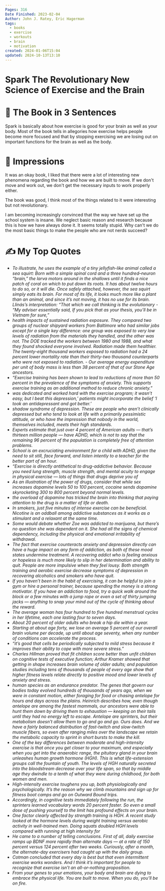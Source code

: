 ```yaml
---
Pages: 316
Date Finished: 2023-02-04
Author: John J. Ratey, Eric Hagerman
tags:
  - books
  - exercise
  - workouts
  - brain
  - motivation
created: 2024-01-06T15:04
updated: 2024-10-13T13:10
---
```

# Spark The Revolutionary New Science of Exercise and the Brain


# 🚀 The Book in 3 Sentences
Spark is basically about how exercise is good for your brain as well as your body. Most of the book tells in allegories how exercise helps people become more focused and that by stopping exercising we are losing out on important functions for the brain as well as the body. 

# 🎨 Impressions
It was an okay book, I liked that there were a lot of interesting new phenomena regarding the book and how we are built to move. If we don't move and work out, we don't get the necessary inputs to work properly either. 

The book was good, I think most of the things related to it were interesting but not revolutionary. 

I am becoming increasingly convinced that the way we have set up the school system is insane. We neglect basic reason and research because this is how we have always done it. It seems totally stupid.  Why can't we do the most basic things to make the people who are not nerds succeed? 

# ✍️ My Top  Quotes

- *To illustrate, he uses the example of a tiny jellyfish-like animal called a sea squirt: Born with a simple spinal cord and a three hundred–neuron “brain,” the larva motors around in the shallows until it finds a nice patch of coral on which to put down its roots. It has about twelve hours to do so, or it will die. Once safely attached, however, the sea squirt simply eats its brain. For most of its life, it looks much more like a plant than an animal, and since it’s not moving, it has no use for its brain. Llinás’s interpretation: “That which we call thinking is the evolutionary* 
*- “My adviser essentially said, If you pick that as your thesis, you’ll be in Vietnam for sure,”*
- *health impacts of sustained radiation exposure. They compared two groups of nuclear shipyard workers from Baltimore who had similar jobs except for a single key difference: one group was exposed to very low levels of radiation from the materials they handled, and the other was not. The DOE tracked the workers between 1980 and 1988, and what they found shocked everyone involved. Radiation made them healthier. The twenty-eight thousand workers exposed to radiation had a 24 percent lower mortality rate than their thirty-two thousand counterparts who were not exposed to radiation.*
*- Our average energy expenditure per unit of body mass is less than 38 percent of that of our Stone Age ancestors.*
- *“Exercise training has been shown to lead to reductions of more than 50 percent in the prevalence of the symptoms of anxiety. This supports exercise training as an additional method to reduce chronic anxiety.”*
- *was dedicated and worked hard with the exercise program; it wasn’t easy, but I beat this depression,’ patients might incorporate the belief ‘I took an antidepressant and got better.’*
- *shadow syndrome of depression. These are people who aren’t clinically depressed but who tend to look at life with a primarily pessimistic attitude, or who have the impression that nobody in the world, themselves included, meets their high standards.*
- *Experts estimate that just over 4 percent of American adults — that’s thirteen million people — have ADHD, which is not to say that the remaining 96 percent of the population is completely free of attention problems.*
- *School is an excruciating environment for a child with ADHD, given the need to sit still, face forward, and listen intently to a teacher for the better part of an hour.*
- *“Exercise is directly antithetical to drug-addictive behavior. Because you need lung strength, muscle strength, and mental acuity to engage in physical exercise — lots of things that drugs deprive you of*
- *As an illustration of the power of drugs, consider that while sex increases dopamine levels 50 to 100 percent, cocaine sends dopamine skyrocketing 300 to 800 percent beyond normal levels.*
- *the overload of dopamine has tricked the brain into thinking that paying attention to the drug is a matter of life or death.*
- *In smokers, just five minutes of intense exercise can be beneficial. Nicotine is an oddball among addictive substances as it works as a stimulant and a relaxant at the same time.*
- *Some would debate whether Zoe was addicted to marijuana, but there’s no question she was dependent on it. She had all the signs of chemical dependency, including the physical and emotional irritability of withdrawal.*
- *The fact that exercise counteracts anxiety and depression directly can have a huge impact on any form of addiction, as both of these mood states undermine treatment. A recovering addict who is feeling anxious or hopeless is much more likely to slip in her determination and ability to quit. People are more impulsive when they feel lousy. Both strength training and aerobic exercise decrease symptoms of depression in recovering alcoholics and smokers who have quit.*
- *If you haven’t been in the habit of exercising, it can be helpful to join a gym or hire a personal trainer, because spending the money is a strong motivator. If you have an addiction to food, try a quick walk around the block or a few minutes with a jump rope or even a set of thirty jumping jacks — anything to snap your mind out of the cycle of thinking about the reward.*
- *The average woman has four hundred to five hundred menstrual cycles in her lifetime, each one lasting four to seven days.*
- *About 20 percent of older adults who break a hip die within a year.*
- *Starting at about age forty, we lose on average 5 percent of our overall brain volume per decade, up until about age seventy, when any number of conditions can accelerate the process.*
- *“it’s good that cells be periodically subjected to mild stress because it improves their ability to cope with more severe stress.”*
- *Charles Hillman proved that fit children score better than unfit children on cognitive tests of executive function; Arthur Kramer showed that getting in shape increases brain volume of older adults; and population studies including tens of thousands of people of every age show that higher fitness levels relate directly to positive mood and lower levels of anxiety and stress.*
- *human species as an endurance predator. The genes that govern our bodies today evolved hundreds of thousands of years ago, when we were in constant motion, either foraging for food or chasing antelope for hours and days across the plains. Heinrich describes how, even though antelope are among the fastest mammals, our ancestors were able to hunt them down by driving them to exhaustion — keeping on their tails until they had no energy left to escape. Antelope are sprinters, but their metabolism doesn’t allow them to go and go and go. Ours does. And we have a fairly balanced distribution of fast-twitch and slow-twitch muscle fibers, so even after ranging miles over the landscape we retain the metabolic capacity to sprint in short bursts to make the kill.*
- *One of the key differences between moderate and high-intensity exercise is that once you get closer to your maximum, and especially when you get into the anaerobic range, the pituitary gland in your brain unleashes human growth hormone (HGH). This is what life-extension groups call the fountain of youth. The levels of HGH naturally secreted into the bloodstream decrease over your life span, so that by middle age they dwindle to a tenth of what they were during childhood, for both women and men.*
- *High-intensity exercise toughens you up, both physiologically and psychologically. It’s the reason why we climb mountains and sign up for fitness boot camps and go on Outward Bound trips.*
- *Accordingly, in cognitive tests immediately following the run, the sprinters learned vocabulary words 20 percent faster. So even a small dose of pushing yourself to the limit has profound effects on your brain.*
- *One factor clearly affected by strength training is HGH. A recent study looked at the hormone levels during weight training versus aerobic activity in well-trained men. Doing squats doubled HGH levels compared with running at high intensity for*
- *He came to a number of telling conclusions. First of all, daily exercise ramps up BDNF more rapidly than alternate days — at a rate of 150 percent versus 124 percent after two weeks. Curiously, after a month, the alternate-day exercisers had caught up with the daily group.*
- *Cotman concluded that every day is best but that even intermittent exercise works wonders. And I think it’s important for people to recognize that exercise isn’t an all-or-nothing proposition.*
- *From your genes to your emotions, your body and brain are dying to embrace the physical life. You are built to move. When you do, you’ll be on fire.*
